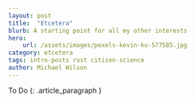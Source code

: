 ```yaml
---
layout: post
title:  "Etcetera"
blurb: A starting point for all my other interests
hero:
    url: /assets/images/pexels-kevin-ku-577585.jpg
category: etcetera
tags: intro-posts rust citizen-science
author: Michael Wilson
---
```

To Do
{: .article_paragraph }
